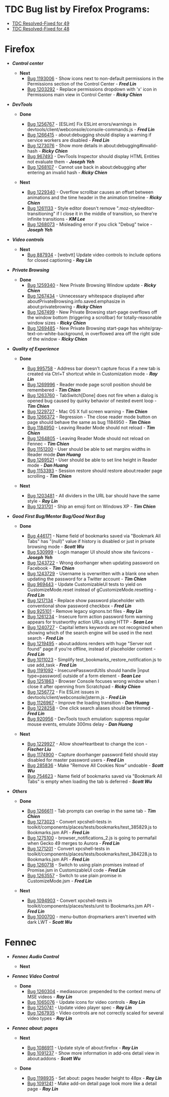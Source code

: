 


# TDC Bug list by Firefox Programs: #

 - [TDC Resolved-Fixed for 49](http://mzl.la/22eipYE)
 - [TDC Resolved-Fixed for 48](http://mzl.la/22eiVpB)

# Firefox #
- **_Control center_**
  - **Next**
      - [Bug 1193006](https://bugzil.la/1193006) - Show icons next to non-default permissions in the Permissions section of the Control Center - **_Fred Lin_** 
      - [Bug 1203292](https://bugzilla.mozilla.org/show_bug.cgi?id=1203292) - Replace permissions dropdown with 'x' icon in Permissions main view in Control Center - **_Ricky Chien_** 

- **_DevTools_**
  - **Done**
      - [Bug 1256767](https://bugzilla.mozilla.org/show_bug.cgi?id=1256767) - [ESLint] Fix ESLint errors/warnings in devtools/client/webconsole/console-commands.js - **_Fred Lin_**
      - [Bug 1266415](https://bugzilla.mozilla.org/show_bug.cgi?id=1266415) - about:debugging should display a warning if service workers are disabled - **_Fred Lin_**
      - [Bug 1273076](https://bugzilla.mozilla.org/show_bug.cgi?id=1273076) - Show more details in about:debugging#invalid-hash - **_Ricky Chien_**
      - [Bug 967493](https://bugzilla.mozilla.org/show_bug.cgi?id=967493) - DevTools Inspector should display HTML Entities not evaluate them - **_Joseph Yeh_**
      - [Bug 1268107](https://bugzilla.mozilla.org/show_bug.cgi?id=1268107) - Cannot use back in about:debugging after entering an invalid hash - **_Ricky Chien_**

  - **Next**
      - [Bug 1229340](https://bugzilla.mozilla.org/show_bug.cgi?id=1229340) - Overflow scrollbar causes an offset between animations and the time header in the animation timeline - **_Ricky Chien_** 
      - [Bug 1261133](https://bugzilla.mozilla.org/show_bug.cgi?id=1261133) - Style editor doesn't remove ".moz-styleeditor-transitioning" if I close it in the middle of transition, so there're infinite transitions - **_KM Lee_** 
      - [Bug 1268073](https://bugzilla.mozilla.org/show_bug.cgi?id=1268073) - Misleading error if you click "Debug" twice - **_Joseph Yeh_**

- **_Video controls_**
  - **Next**
      - [Bug 887934](https://bugzilla.mozilla.org/show_bug.cgi?id=887934) - [webvtt] Update video controls to include options for closed captioning - **_Ray Lin_**

- **_Private Browsing_**
  - **Done**
      - [Bug 1259340](http://bugzil.la/1259340) - New Private Browsing Window update - **_Ricky Chien_**
      - [Bug 1267434](http://bugzil.la/1267434) - Unnecessary whitespace displayed after aboutPrivateBrowsing.info.saved.emphasize in about:privatebrowing - **_Ricky Chien_**
      - [Bug 1267499](http://bugzil.la/1267499) - New Private Browsing start-page overflows off the window bottom (triggering a scrollbar) for totally-reasonable window sizes - **_Ricky Chien_**
      - [Bug 1269485](http://bugzil.la/1269485) - New Private Browsing start-page has white/gray-text-on-white-background, in overflowed area off the right side of the window - **_Ricky Chien_**

- **_Quality of Experience_**
  - **Done**
      - [Bug 995758](https://bugzilla.mozilla.org/show_bug.cgi?id=995758) - Address bar doesn't capture focus if a new tab is created via Ctrl+T shortcut while in Customization mode - **_Ray Lin_**
      - [Bug 1269996](https://bugzil.la/1269996) - Reader mode page scroll position should be remembered - **_Tim Chien_**      
      - [Bug 1263760](https://bugzil.la/1263760) - TabSwitch[Done] does not fire when a dialog is opened bug caused by quirky behavior of nested event loop - **_Tim Chien_**
      - [Bug 1229727](https://bugzil.la/1229727) - Mac OS X full screen warning - **_Tim Chien_**
      - [Bug 1266372](https://bugzil.la/1266372) - Regression - The close reader mode button on page should behave the same as bug 1184950 - **_Tim Chien_**
      - [Bug 1184950](https://bugzil.la/1184950) - Leaving Reader Mode should not reload - **_Tim Chien_**
      - [Bug 1264805](https://bugzil.la/1264805) - Leaving Reader Mode should not reload on Fennec - **_Tim Chien_**
      - [Bug 1151200](https://bugzil.la/1151200) - User should be able to set margins widths in Reader mode **_Dan Huang_**
      - [Bug 1269521](https://bugzil.la/1269521) -  User should be able to set line height in Reader mode - **_Dan Huang_**
      - [Bug 1153393](https://bugzil.la/1153393) - Session restore should restore about:reader page scrolling - **_Tim Chien_**

  - **Next**  
      - [Bug 1203481](https://bugzilla.mozilla.org/show_bug.cgi?id=1203481) - All dividers in the URL bar should have the same style - **_Ray Lin_**
      - [Bug 1231701](https://bugzilla.mozilla.org/show_bug.cgi?id=1231701) - Ship an emoji font on Windows XP - **_Tim Chien_**

- **_Good First Bug/Mentor Bug/Good Next Bug_**
  - **Done**
      - [Bug 446171](https://bugzilla.mozilla.org/show_bug.cgi?id=446171) - Name field of bookmarks saved via "Bookmark All Tabs" has "(null)" value if history is disabled or just in private browsing mode - **_Scott Wu_**
      - [Bug 530999](https://bugzilla.mozilla.org/show_bug.cgi?id=530999) -  Login manager UI should show site favicons - **_Joseph Yeh_**
      - [Bug 1243722](https://bugzil.la/1243722) - Wrong doorhanger when updating password on Facebook - **_Tim Chien_**
      - [Bug 1243729](https://bugzil.la/1243729) - Username is overwritten with a blank one when updating the password for a Twitter account - **_Tim Chien_**
      - [Bug 969443](https://bugzilla.mozilla.org/show_bug.cgi?id=969443) - Update CustomizableUI tests to yield on CustomizeMode.reset instead of gCustomizeMode.resetting - **_Fred Lin_**
      - [Bug 1217134](https://bugzilla.mozilla.org/show_bug.cgi?id=1217134) - Replace show password placeholder with conventional show password checkbox - **_Fred Lin_**
      - [Bug 925101](https://bugzilla.mozilla.org/show_bug.cgi?id=925101) - Remove legacy signons.txt files - **_Ray Lin_**
      - [Bug 1261234](https://bugzilla.mozilla.org/show_bug.cgi?id=1261234) - Insecure form action password form warning appears for trustworthy action URLs using HTTP - **_Sean Lee_**
      - [Bug 1240727](https://bugzilla.mozilla.org/show_bug.cgi?id=1240727) - Capital letters keywords are not recognized when showing which of the search engine will be used in the next search - **_Fred Lin_**  
      - [Bug 1219495](https://bugzilla.mozilla.org/show_bug.cgi?id=1219495) - about:addons renders with huge "Server not found" page if you're offline, instead of placeholder content - **_Fred Lin_**
      - [Bug 1011023](https://bugzilla.mozilla.org/show_bug.cgi?id=1011023) - Simplify test_bookmarks_restore_notification.js to use add_task - **_Fred Lin_**
      - [Bug 1191092](https://bugzilla.mozilla.org/show_bug.cgi?id=1191092) - InsecurePasswordUtils should handle |input type=password| outside of a form element - **_Sean Lee_**
      - [Bug 1251863](http://bugzil.la/1251863) - Browser Console focuses wrong window when I close it after openning from Scratchpad - **_Ricky Chien_**
      - [Bug 1256772](https://bugzilla.mozilla.org/show_bug.cgi?id=1256772) - Fix ESLint issues in devtools/client/webconsole/jsterm.js - **_Fred Lin_**
      - [Bug 1126967](https://bugzilla.mozilla.org/show_bug.cgi?id=1126967) - Improve the loading transition - **_Dan Huang_**
      - [Bug 1228258](https://bugzilla.mozilla.org/show_bug.cgi?id=1228258) - One click search aliases should be trimmed - **_Fred Lin_**
      - [Bug 920956](https://bugzilla.mozilla.org/show_bug.cgi?id=920956) - DevTools touch emulation: suppress regular mouse events, emulate 300ms delay - **_Dan Huang_**

  - **Next**
      - [Bug 1229927](https://bugzilla.mozilla.org/show_bug.cgi?id=1229927) - Allow showHeartbeat to change the icon - **_Fischer Liu_**
      - [Bug 1174900](https://bugzilla.mozilla.org/show_bug.cgi?id=1174900) - Capture doorhanger password field should stay disabled for master password users - **_Fred Lin_**
      - [Bug 285836](https://bugzilla.mozilla.org/show_bug.cgi?id=285836) - Make "Remove All Cookies Now" undoable - **_Scott Wu_**
      - [Bug 754623](https://bugzilla.mozilla.org/show_bug.cgi?id=754623) - Name field of bookmarks saved via "Bookmark All Tabs" is empty when loading the tab is deferred - **_Scott Wu_**

- **_Others_**
  - **Done**
      - [Bug 1266611](https://bugzilla.mozilla.org/show_bug.cgi?id=1266611) - Tab prompts can overlap in the same tab - **_Tim Chien_**
      - [Bug 1273023](https://bugzilla.mozilla.org/show_bug.cgi?id=1273023) - Convert xpcshell-tests in toolkit/components/places/tests/bookmarks/test_385829.js to Bookmarks.jsm API - **_Fred Lin_**
      - [Bug 1275100](https://bugzilla.mozilla.org/show_bug.cgi?id=1275100) - browser_notifications_2.js is going to permafail when Gecko 49 merges to Aurora - **_Fred Lin_**
      - [Bug 1271201](https://bugzilla.mozilla.org/show_bug.cgi?id=1271201) - Convert xpcshell-tests in toolkit/components/places/tests/bookmarks/test_384228.js to Bookmarks.jsm API - **_Fred Lin_**
      - [Bug 1260718](https://bugzilla.mozilla.org/show_bug.cgi?id=1260718) - Switch to using plain promises instead of Promise.jsm in CustomizableUI code - **_Fred Lin_**
      - [Bug 1263557](https://bugzilla.mozilla.org/show_bug.cgi?id=1263557) -  Switch to use plain promise in CustomizeMode.jsm - **_Fred Lin_**

  - **Next**
      - [Bug 1094903](https://bugzilla.mozilla.org/show_bug.cgi?id=1094903) - Convert xpcshell-tests in toolkit/components/places/tests/unit to Bookmarks.jsm API - **_Fred Lin_**
      - [Bug 1000700](https://bugzilla.mozilla.org/show_bug.cgi?id=1000700) - menu-button dropmarkers aren't inverted with dark LWT - **_Scott Wu_**

# Fennec #
- **_Fennec Audio Control_**
  - **Next**

- **_Fennec Video Control_**
  - **Done**
      - [Bug 1260304](https://bugzilla.mozilla.org/show_bug.cgi?id=1260304) - mediasource: prepended to the context menu of MSE videos - **_Ray Lin_**
      - [Bug 1065076](https://bugzilla.mozilla.org/show_bug.cgi?id=1065076) - Update icons for video controls - **_Ray Lin_**
      - [Bug 1250741](https://bugzilla.mozilla.org/show_bug.cgi?id=1250741) - Update video player spec - **_Ray Lin_**
      - [Bug 1267935](https://bugzilla.mozilla.org/show_bug.cgi?id=1267935) -  Video controls are not correctly scaled for several video types - **_Ray Lin_**

- **_Fennec about: pages_**
  - **Next**
      - [Bug 1086911](https://bugzilla.mozilla.org/show_bug.cgi?id=1086911) - Update style of about:firefox - **_Ray Lin_**
      - [Bug 1091237](https://bugzilla.mozilla.org/show_bug.cgi?id=1091237) - Show more information in add-ons detail view in about:addons - **_Scott Wu_**
  
  - **Done**
       - [Bug 1198935](https://bugzilla.mozilla.org/show_bug.cgi?id=1198935) - Set about: pages header height to 48px - **_Ray Lin_**
       - [Bug 1091241](https://bugzilla.mozilla.org/show_bug.cgi?id=1091241) - Make add-on detail page look more like a detail page - **_Ray Lin_**
